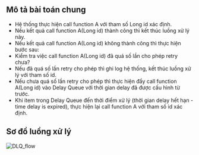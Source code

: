 ## Mô tả bài toán chung
- Hệ thống thực hiện call function A với tham số Long id xác định.
- Nếu kết quả call function A(Long id) thành công thì kết thúc luồng xử lý này.
- Nếu kết quả call function A(Long id) không thành công thì thực hiện bước sau:
- Kiểm tra việc call function A(Long id) đã quá số lần cho phép retry chưa?
- Nếu đã quá số lần retry cho phép thì ghi log hệ thống, kết thúc luồng xử lý với tham số id.
- Nếu chưa quá số lần retry cho phép thì thực hiện đẩy call function A(Long id) vào Delay Queue với thời gian delay đã được cấu hình từ trước.
- Khi item trong Delay Queue đến thời điểm xử lý (thời gian delay hết hạn - time delay is expired), thực hiện lại call function A với tham số id xác định.

## Sơ đồ luồng xử lý
![DLQ_flow](https://github.com/ThangLuffy/DLQExample/assets/27936180/859e64a6-f139-4a6a-b829-0eef08c5386a)
